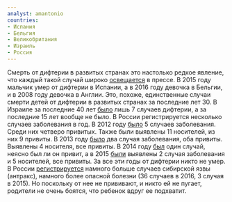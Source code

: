 ```yaml
---
analyst: amantonio
countries:
- Испания
- Бельгия
- Великобритания
- Израиль
- Россия
---
```


Смерть от дифтерии в развитых странах это настолько редкое явление, что каждый такой случай широко [освещается](https://en.wikipedia.org/wiki/Diphtheria#History) в прессе. В 2015 году мальчик умер от дифтерии в Испании, а в 2016 году девочка в Бельгии, и в 2008 году девочка в Англии. Это, похоже, единственные случаи смерти детей от дифтерии в развитых странах за последние лет 30.
В Израиле за последние 40 лет [было](http://apps.who.int/immunization_monitoring/globalsummary/incidences?c=ISR) лишь 7 случаев дифтерии, а за последние 15 лет вообще не было.
В России регистрируется несколько случаев заболевания в год. В 2012 году [было](http://rospotrebnadzor.ru/documents/details.php?ELEMENT_ID=653) 5 случаев заболевания. Среди них четверо привитых. Также были выявлены 11 носителей, из них 9 привиты.
В 2013 году [было](http://rospotrebnadzor.ru/deyatelnost/epidemiological-surveillance/?ELEMENT_ID=2734) два случая заболевания, оба привиты. Выявлены 4 носителя, все привиты.
В 2014 году [был](http://apps.who.int/immunization_monitoring/globalsummary/incidences?c=RUS) один случай, неясно был ли он привит, а в 2015 [были](http://docs.cntd.ru/document/420377841) выявлены 2 случая заболевания и 5 носителей, все привиты. За все эти годы от дифтерии никто не умер.
В России [регистрируется](http://www.rospotrebnadzor.ru/activities/statistical-materials/statictic_details.php?ELEMENT_ID=7804) намного больше случаев сибирской язвы (антракс), намного более опасной болезни (36 случаев в 2016, 3 случая в 2015). Но поскольку от нее не прививают, и никто ей не пугает, родители не очень боятся, что ребенок вдруг ее подхватит.
